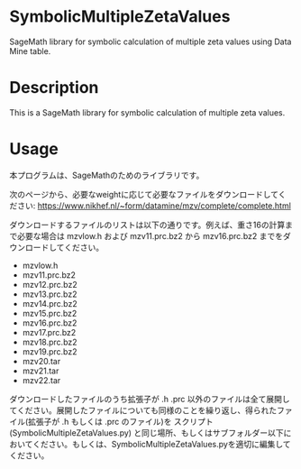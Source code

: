 # SymbolicMultipleZetaValues
SageMath library for symbolic calculation of multiple zeta values using Data Mine table.

# Description
This is a SageMath library for symbolic calculation of multiple zeta values.

# Usage

本プログラムは、SageMathのためのライブラリです。

次のページから、必要なweightに応じて必要なファイルをダウンロードしてください:
https://www.nikhef.nl/~form/datamine/mzv/complete/complete.html

ダウンロードするファイルのリストは以下の通りです。例えば、重さ16の計算まで必要な場合は mzvlow.h および mzv11.prc.bz2 から mzv16.prc.bz2 までをダウンロードしてください。

- mzvlow.h
- mzv11.prc.bz2
- mzv12.prc.bz2
- mzv13.prc.bz2
- mzv14.prc.bz2
- mzv15.prc.bz2
- mzv16.prc.bz2
- mzv17.prc.bz2
- mzv18.prc.bz2
- mzv19.prc.bz2
- mzv20.tar
- mzv21.tar
- mzv22.tar

ダウンロードしたファイルのうち拡張子が .h .prc 以外のファイルは全て展開してください。展開したファイルについても同様のことを繰り返し、得られたファイル(拡張子が .h もしくは .prc のファイル)を
スクリプト (SymbolicMultipleZetaValues.py) と同じ場所、もしくはサブフォルダー以下においてください。もしくは、SymbolicMultipleZetaValues.pyを適切に編集してください。
